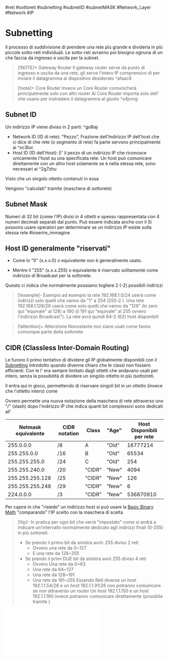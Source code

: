 #reti #sottoreti #subnetting #subnetID #subnetMASK #Network_Layer #Network #IP 

# Subnetting
Il processo di suddivisione di prendere una rete più grande e dividerla in più piccole sotto-reti individuali. Le sotto-reti  avranno poi bisogno ognuna di un [](Studio/It%20Support/Bits%20and%20Bytes%20of%20Networking/Subnetting.md#^afaac9%7CGateway%20Router) che faccia da ingresso e uscita per la subnet. 

>[!NOTE]+ Gateway Router
>Il gateway router serve da punto di ingresso e uscita da una rete, gli serve l'intero IP comprensivo di [](Studio/It%20Support/Bits%20and%20Bytes%20of%20Networking/Subnetting.md#^2g7zhu%7CID%20HOST) per inviare il datagramma al dispositivo desiderato
^afaac9

>[!note]+ Core Router
>Invece un Core Router comunicherà principalmente solo con altri router
>Ai Core Router importa solo dell'[](Studio/It%20Support/Bits%20and%20Bytes%20of%20Networking/Subnetting.md#^xc3loc%7CID%20di%20Rete) che usano per instradare il datagramma al  giusto [](Studio/It%20Support/Bits%20and%20Bytes%20of%20Networking/Subnetting.md#^afaac9%7CGateway%20Router) ^s4jvmg

## Subnet ID
Un indirizzo IP viene diviso in 2 parti: ^gs8iaj
- Network ID (ID di rete): "Pezzo", Frazione dell'Indirizzo IP dell'host che ci dice di che rete (o segmento di rete) fa parte servono principalmente ai [](Studio/It%20Support/Bits%20and%20Bytes%20of%20Networking/Subnetting.md#^s4jvmg%7CCore%20Routers) ^xc3loc
- Host ID (ID dell'Host): E' il pezzo di un indirizzo IP che riconosce unicamente l'host su una specificata rete. Un host può comunicare direttamente con un altro host solamente se è nella stessa rete, sono necessari ai [](Studio/It%20Support/Bits%20and%20Bytes%20of%20Networking/Subnetting.md#^afaac9%7CGateway%20Router) ^2g7zhu

Visto che un singolo ottetto [](Studio/It%20Support/Bits%20and%20Bytes%20of%20Networking/Subnetting.md#^2g7zhu%7CID%20HOST) contenuti in essa

Vengono "calcolati" tramite [](Studio/It%20Support/Bits%20and%20Bytes%20of%20Networking/Subnetting.md#Subnet%20Mask%7CSubnet%20Mask) (maschera di sottorete)

## Subnet Mask
Numeri di 32 bit (come l'IP) divisi in 4 ottetti e spesso rappresentata con 4 numeri decimali separati dal punto.
Può essere indicata anche con il [](Studio/It%20Support/Bits%20and%20Bytes%20of%20Networking/Subnetting.md#CIDR%20(Classless%20Inter-Domain%20Routing)%7CCIDR)
Si possono usare operatori [](Studio/It%20Support/Bits%20and%20Bytes%20of%20Networking/Basic%20Binary%20Math.md#Operatore%20AND%7CAND) per determinare se un indirizzo IP esiste sulla stessa rete
#inserire_immagine 

## Host ID generalmente "riservati"
- Come [](Studio/It%20Support/Bits%20and%20Bytes%20of%20Networking/Subnetting.md#^2g7zhu%7CHOST%20ID) lo "0" (x.x.x.0) o equivalente non è generalmente usato.

- Mentre il "255" (x.x.x.255) o equivalente è riservato solitamente come indirizzo di Broadcast per la sottorete.

Questo ci indica che normalmente possiamo togliere 2 (-2) possibili indirizzi [](Studio/It%20Support/Bits%20and%20Bytes%20of%20Networking/Subnetting.md#^2g7zhu%7CHOST) 
>[!example]- Esempio
ad esempio la rete 192.168.1.0/24 userà come indirizzi [](Studio/It%20Support/Bits%20and%20Bytes%20of%20Networking/Subnetting.md#^2g7zhu%7CHOST) solo quelli che vanno da "1" a 254 (255-2 ).
Una rete 192.168.1.128/26 userà come [](Studio/It%20Support/Bits%20and%20Bytes%20of%20Networking/Subnetting.md#^2g7zhu%7CHOST) solo quelli che vanno da "129" (lo zero qui "equivale" al 128) a 190  (il 191 qui "equivale" al 255 ovvero l'indirizzo Broadcast"). La rete avrà quindi 64-2 (62) host disponibili

>[!attention]+ Attenzione
>Nonostante non siano usati come [](Studio/It%20Support/Bits%20and%20Bytes%20of%20Networking/Subnetting.md#^2g7zhu%7CHOST%20ID) fanno comunque parte della  sottorete


## CIDR (Classless Inter-Domain Routing)
Le [](Studio/It%20Support/Bits%20and%20Bytes%20of%20Networking/Network%20Layer.md#Classi%20di%20Indirizzi%20IP%20IP%20Address%20classes%7CClassi%20di%20Indirizzi%20IP) furono il primo tentativo di dividere gli IP globalmente disponibili con il [Subnetting](Studio/It%20Support/Bits%20and%20Bytes%20of%20Networking/Subnetting.md) introdotto quando divenne chiaro che le classi non fossero efficienti. 
Con le [](Studio/It%20Support/Bits%20and%20Bytes%20of%20Networking/Network%20Layer.md#Classi%20di%20Indirizzi%20IP%20IP%20Address%20classes%7CClassi%20di%20Indirizzi%20IP) l'[](Studio/It%20Support/Bits%20and%20Bytes%20of%20Networking/Subnetting.md#^xc3loc%7CID%20di%20Rete) era sempre limitato dagli ottetti che andavano usati per intero, senza la possibilità di dividere un singolo ottetto in più (sotto)reti. 

Il [](Studio/It%20Support/Bits%20and%20Bytes%20of%20Networking/Subnetting.md#CIDR%20(Classless%20Inter-Domain%20Routing)%7CCIDR) entra qui in gioco, permettendo di riservare singoli bit in un ottetto (invece che l'ottetto intero) come [](Studio/It%20Support/Bits%20and%20Bytes%20of%20Networking/Subnetting.md#^xc3loc%7CID%20di%20Rete)

Ovvero permette una nuova notazione della maschera di rete attraverso uno "/" (slash) dopo l'indirizzo IP che indica quanti bit complessivi sono dedicati all'[](Studio/It%20Support/Bits%20and%20Bytes%20of%20Networking/Subnetting.md#^xc3loc%7CID%20di%20Rete)

| Netmask equivalente | CIDR notation | Class  | "Age" | Host Disponibili per rete |
| ------------------- | ------------- | ------ | ----- | ------------------------- |
| 255.0.0.0           | /8            | A      | "Old" | 16777214                  | 
| 255.255.0.0         | /16           | B      | "Old" | 65534                     |
| 255.255.255.0       | /24           | C      | "Old" | 254                       |
| 255.255.240.0       | /20           | "CIDR" | "New" | 4094                      |
| 255.255.255.128     | /25           | "CIDR" | "New" | 126                       |
| 255.255.255.248     | /29           | "CIDR" | "New" | 6                         |
| 224.0.0.0           | /3            | "CIDR" | "New" | 536870910                 |

Per capire in che [](Studio/It%20Support/Bits%20and%20Bytes%20of%20Networking/Subnetting.md#^xc3loc%7CID%20di%20Rete) "risiede" un indirizzo host si può usare la [Basic Binary Math](Studio/It%20Support/Bits%20and%20Bytes%20of%20Networking/Basic%20Binary%20Math.md) "comparando" l'IP scelto con la maschera di [](Studio/It%20Support/Bits%20and%20Bytes%20of%20Networking/Subnetting.md#Subnet%20Mask%7Cmaschera%20di%20sottorete) scelta
>[!tip]-
>In pratica per ogni bit che verrà "impostato" come [](Studio/It%20Support/Bits%20and%20Bytes%20of%20Networking/Subnetting.md#^xc3loc%7CID%20di%20Rete) si andrà a indicare un'intervallo normalmente dedicato agli indirizzi finali (0-255) in più sottoreti.
> - Se prendo il primo bit da sinistra avrò: 255 diviso 2 reti
> 	- Ovvero una rete da 0~127
> 	- E una rete da 128~255
> - Se prendo il primi DUE bit da sinistra avrò 255 diviso 4 reti
> 	- Ovvero Una rete da 0~63
> 	- Una rete da 64~127
> 	- Una rete da 128~191
> 	- Una rete da 191~255
> Essendo Reti diverse un host 192.1.1.54/26 e un host 192.1.1.91/26 non potranno comunicare se non attraverso un router
> Un host 192.1.1.150 e un host 192.1.1.190 invece potranno comunicare direttamente (possibile tramite [](Studio/It%20Support/Bits%20and%20Bytes%20of%20Networking/Alcuni%20Dispositivi%20di%20Rete.md#Switch%7C%20Switch))

![Demarcation Point](Studio/It%20Support/Bits%20and%20Bytes%20of%20Networking/Demarcation%20Point.md)